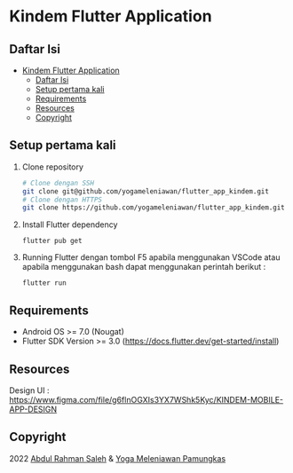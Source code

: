 # Kindem Flutter Application

## Daftar Isi
- [Kindem Flutter Application](#kindem-flutter-application)
  - [Daftar Isi](#daftar-isi)
  - [Setup pertama kali](#setup-pertama-kali)
  - [Requirements](#requirements)
  - [Resources](#resources)
  - [Copyright](#copyright)


## Setup pertama kali
1. Clone repository
	```bash
	# Clone dengan SSH
	git clone git@github.com/yogameleniawan/flutter_app_kindem.git
	# Clone dengan HTTPS
	git clone https://github.com/yogameleniawan/flutter_app_kindem.git
	```
2. Install Flutter dependency
	```
	flutter pub get
	```
3. Running Flutter dengan tombol F5 apabila menggunakan VSCode atau apabila menggunakan bash dapat menggunakan perintah berikut :
	```
	flutter run
	```
	
## Requirements
- Android OS >= 7.0 (Nougat)
- Flutter SDK Version >= 3.0 (https://docs.flutter.dev/get-started/install)

## Resources

Design UI : https://www.figma.com/file/g6flnOGXIs3YX7WShk5Kyc/KINDEM-MOBILE-APP-DESIGN

## Copyright
2022 [Abdul Rahman Saleh](https://www.linkedin.com/in/abdul-rahman-saleh-714120217/) & [Yoga Meleniawan Pamungkas](https://www.linked.in/id/yogameleniawan)
